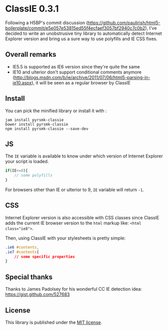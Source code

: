 ClassIE 0.3.1
=============

Following a H5BP's commit discussion (https://github.com/paulirish/html5-boilerplate/commit/e5e057e53815ed55f4ecfaef3057bf2940c7c0b2), I've decided to write an unobstrusive tiny library to automatically detect Internet Explorer version and bring us a sure way to use polyfills and IE CSS fixes.

Overall remarks
---------------

- IE5.5 is supported as IE6 version since they're quite the same
- IE10 and ulterior don't support conditional comments anymore (http://blogs.msdn.com/b/ie/archive/2011/07/06/html5-parsing-in-ie10.aspx), it will be seen as a regular browser by ClassIE

Install
-------

You can pick the minified library or install it with :

```
jam install pyrsmk-classie
bower install pyrsmk-classie
npm install pyrsmk-classie --save-dev
```

JS
--

The `IE` variable is available to know under which version of Internet Explorer your script is loaded.

```javascript
if(IE<=8){
    // some polyfills
}
```

For browsers other than IE or ulterior to 9, `IE` variable will return `-1`.

CSS
---

Internet Explorer version is also accessible with CSS classes since ClassIE adds the current IE browser version to the `html` markup like: `<html class="ie8">`.

Then, using ClassIE with your stylesheets is pretty simple:

```css
.ie6 #contents,
.ie7 #contents{
    // some specific properties
}
```

Special thanks
--------------

Thanks to James Padolsey for his wonderful CC IE detection idea: https://gist.github.com/527683

License
-------

This library is published under the [MIT license](http://dreamysource.mit-license.org).
